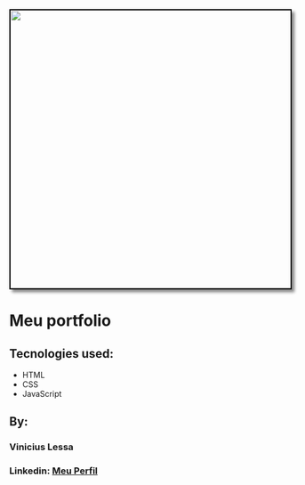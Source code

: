 <img src="https://i.ibb.co/nDjx4x5/portifolionovo.png" style="border: 2px solid #000; box-shadow: 5px 5px 5px #888888; width: 1000px; height: 500px;" />

# Meu portfolio 

## Tecnologies used:
* HTML
* CSS
* JavaScript

## By:
### Vinicius Lessa 
### Linkedin:   <a href="https://www.linkedin.com/in/vin%C3%ADcius-lessa-55b21b176/" class="linkedin-button" target="_blank"> Meu Perfil </a>


